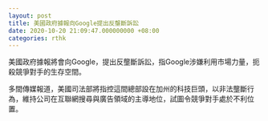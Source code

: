```yaml
---
layout: post
title: 美國政府據報向Google提出反壟斷訴訟
date: 2020-10-20 21:09:47.000000000 +08:00
categories: rthk
---
```


美國政府據報將會向Google，提出反壟斷訴訟，指Google涉嫌利用市場力量，扼殺競爭對手的生存空間。

多間傳媒報道，美國司法部將指控這間總部設在加州的科技巨頭，以非法壟斷行為，維持公司在互聯網搜尋與廣告領域的主導地位，試圖令競爭對手處於不利位置。
